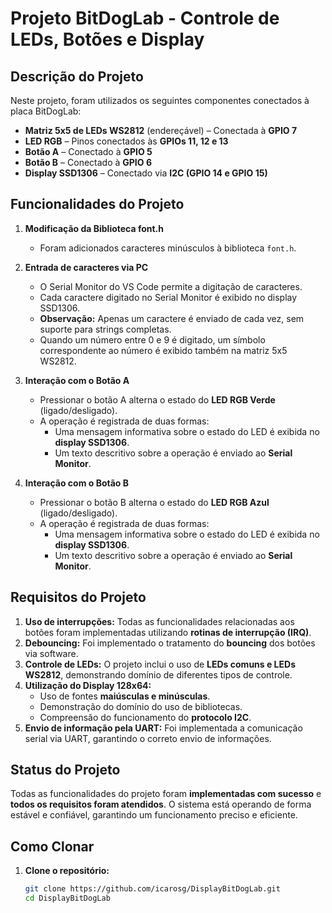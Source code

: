 # Projeto BitDogLab - Controle de LEDs, Botões e Display

## Descrição do Projeto

Neste projeto, foram utilizados os seguintes componentes conectados à placa BitDogLab:

- **Matriz 5x5 de LEDs WS2812** (endereçável) – Conectada à **GPIO 7**
- **LED RGB** – Pinos conectados às **GPIOs 11, 12 e 13**
- **Botão A** – Conectado à **GPIO 5**
- **Botão B** – Conectado à **GPIO 6**
- **Display SSD1306** – Conectado via **I2C (GPIO 14 e GPIO 15)**

## Funcionalidades do Projeto

1. **Modificação da Biblioteca font.h**

   - Foram adicionados caracteres minúsculos à biblioteca `font.h`.

2. **Entrada de caracteres via PC**

   - O Serial Monitor do VS Code permite a digitação de caracteres.
   - Cada caractere digitado no Serial Monitor é exibido no display SSD1306.
   - **Observação:** Apenas um caractere é enviado de cada vez, sem suporte para strings completas.
   - Quando um número entre 0 e 9 é digitado, um símbolo correspondente ao número é exibido também na matriz 5x5 WS2812.

3. **Interação com o Botão A**

   - Pressionar o botão A alterna o estado do **LED RGB Verde** (ligado/desligado).
   - A operação é registrada de duas formas:
     - Uma mensagem informativa sobre o estado do LED é exibida no **display SSD1306**.
     - Um texto descritivo sobre a operação é enviado ao **Serial Monitor**.

4. **Interação com o Botão B**

   - Pressionar o botão B alterna o estado do **LED RGB Azul** (ligado/desligado).
   - A operação é registrada de duas formas:
     - Uma mensagem informativa sobre o estado do LED é exibida no **display SSD1306**.
     - Um texto descritivo sobre a operação é enviado ao **Serial Monitor**.

## Requisitos do Projeto

1. **Uso de interrupções:** Todas as funcionalidades relacionadas aos botões foram implementadas utilizando **rotinas de interrupção (IRQ)**.
2. **Debouncing:** Foi implementado o tratamento do **bouncing** dos botões via software.
3. **Controle de LEDs:** O projeto inclui o uso de **LEDs comuns e LEDs WS2812**, demonstrando domínio de diferentes tipos de controle.
4. **Utilização do Display 128x64:**
   - Uso de fontes **maiúsculas e minúsculas**.
   - Demonstração do domínio do uso de bibliotecas.
   - Compreensão do funcionamento do **protocolo I2C**.
5. **Envio de informação pela UART:** Foi implementada a comunicação serial via UART, garantindo o correto envio de informações.

## Status do Projeto

Todas as funcionalidades do projeto foram **implementadas com sucesso** e **todos os requisitos foram atendidos**. O sistema está operando de forma estável e confiável, garantindo um funcionamento preciso e eficiente.

## Como Clonar

1. **Clone o repositório:**
   ```bash
   git clone https://github.com/icarosg/DisplayBitDogLab.git
   cd DisplayBitDogLab
   ```

